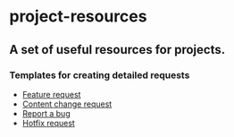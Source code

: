 # project-resources

## A set of useful resources for projects.

### Templates for creating detailed requests

* [Feature request](/feature-request.md)
* [Content change request](/content-change.md)
* [Report a bug](/bug-report.md)
* [Hotfix request](./hotfix-request.md)
